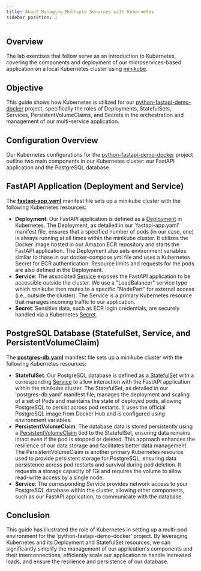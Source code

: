 ```yaml
---
title: About Managing Multiple Services with Kubernetes
sidebar_position: 1
---
```

## Overview
The lab exercises that follow serve as an introduction to Kubernetes, covering the components and deployment of our microservices-based application on a local Kubernetes cluster using [minikube](https://minikube.sigs.k8s.io/docs/). 

## Objective
This guide shows how Kubernetes is utilized for our [python-fastapi-demo-docker](https://github.com/aws-samples/python-fastapi-demo-docker) project, specifically the roles of Deployments, StatefulSets, Services, PersistentVolumeClaims, and Secrets in the orchestration and management of our multi-service application. 

## Configuration Overview
Our Kubernetes configurations for the [python-fastapi-demo-docker](https://github.com/aws-samples/python-fastapi-demo-docker) project outline two main components in our Kubernetes cluster: our FastAPI application and the PostgreSQL database.

## FastAPI Application (Deployment and Service)
The **[fastapi-app.yaml](https://github.com/aws-samples/python-fastapi-demo-docker/blob/main/kubernetes/fastapi-app.yaml)** manifest file sets up a minikube cluster with the following Kubernetes resources:

- **Deployment**: Our FastAPI application is defined as a [Deployment](https://kubernetes.io/docs/concepts/workloads/controllers/deployment/) in Kubernetes. The Deployment, as detailed in our 'fastapi-app.yaml' manifest file, ensures that a specified number of pods (in our case, one) is always running at all times within the minikube cluster. It utilizes the Docker image hosted in our Amazon ECR repository and starts the FastAPI application. The Deployment also sets environment variables similar to those in our docker-compose.yml file and uses a Kubernetes Secret for ECR authentication. Resource limits and requests for the pods are also defined in the Deployment.
- **Service**: The associated [Service](https://kubernetes.io/docs/concepts/services-networking/service/) exposes the FastAPI application to be accessible outside the cluster. We use a "LoadBalancer" service type which minikube then routes to a specific "NodePort" for external access (i.e., outside the cluster). The Service is a primary Kubernetes resource that manages incoming traffic to our application.
- **Secret**: Sensitive data, such as ECR login credentials, are securely handled via a Kubernetes [Secret](https://kubernetes.io/docs/concepts/configuration/secret/).

## PostgreSQL Database (StatefulSet, Service, and PersistentVolumeClaim)
The **[postgres-db.yaml](https://github.com/aws-samples/python-fastapi-demo-docker/blob/main/kubernetes/postgres-db.yaml)** manifest file sets up a minikube cluster with the following Kubernetes resources:

- **StatefulSet**: Our PostgreSQL database is defined as a [StatefulSet](https://kubernetes.io/docs/concepts/workloads/controllers/statefulset/) with a corresponding [Service](https://kubernetes.io/docs/concepts/services-networking/service/) to allow interaction with the FastAPI application within the minikube cluster. The StatefulSet, as detailed in our 'postgres-db.yaml' manifest file, manages the deployment and scaling of a set of Pods and maintains the state of deployed pods, allowing PostgreSQL to persist across pod restarts. It uses the official PostgreSQL image from Docker Hub and is configured using environment variables.
- **PersistentVolumeClaim**: The database data is stored persistently using a [PersistentVolumeClaim](https://kubernetes.io/docs/concepts/storage/persistent-volumes/) tied to the StatefulSet, ensuring data remains intact even if the pod is stopped or deleted. This approach enhances the resilience of our data storage and facilitates better data management. The PersistentVolumeClaim is another primary Kubernetes resource used to provide persistent storage for PostgreSQL, ensuring data persistence across pod restarts and survival during pod deletion. It requests a storage capacity of 1Gi and requires the volume to allow read-write access by a single node.
- **Service**: The corresponding Service provides network access to your PostgreSQL database within the cluster, allowing other components, such as our FastAPI application, to communicate with the database.

## Conclusion
This guide has illustrated the role of Kubernetes in setting up a multi-pod environment for the 'python-fastapi-demo-docker' project. By leveraging Kubernetes and its Deployment and StatefulSet resources, we can significantly simplify the management of our application's components and their interconnections, efficiently scale our application to handle increased loads, and ensure the resilience and persistence of our database.